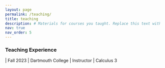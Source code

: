 ```yaml
---
layout: page
permalink: /teaching/
title: teaching
description: # Materials for courses you taught. Replace this text with your description.
nav: true
nav_order: 5
---
```


### Teaching Experience ###
| Fall 2023 | Dartmouth College | Instructor | Calculus 3
